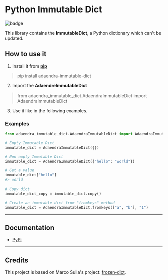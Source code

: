 # Python Immutable Dict

![badge](https://img.shields.io/badge/version-1.0.0-blue)

This library contains the **ImmutableDict**, a Python dictionary which can't be updated.

## How to use it
1. Install it from [**pip**](https://pypi.org/project/adaendra-immutable-dict/)
> pip install adaendra-immutable-dict
2. Import the **AdaendreImmutableDict**
> from adaendra_immutable_dict.AdaendraImmutableDict import AdaendraImmutableDict
3. Use it like in the following examples.

### Examples
```python
from adaendra_immutable_dict.AdaendraImmutableDict import AdaendraImmutableDict

# Empty Immutable Dict
immutable_dict = AdaendraImmutableDict({})

# Non empty Immutable Dict
immutable_dict = AdaendraImmutableDict({"hello": "world"})

# Get a value
immutable_dict["hello"]
#> world

# Copy dict
immutable_dict_copy = immutable_dict.copy()

# Create an immutable dict from "fromkeys" method
immutable_dict = AdaendraImmutableDict.fromkeys(["a", "b"], "1")
```

---

## Documentation
- [PyPi](./documentation/pypi.md)

---

## Credits 
This project is based on Marco Sulla's project: [frozen-dict](https://github.com/Marco-Sulla/python-frozendict).
